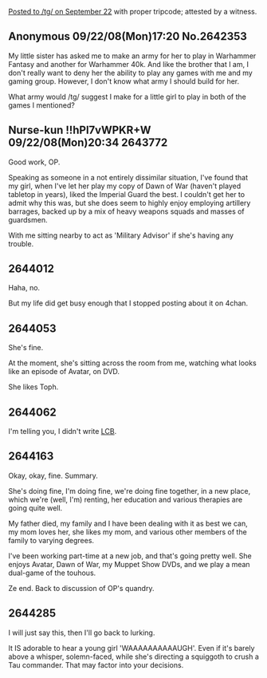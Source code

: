 [Posted to /tg/ on September 22](http://suptg.thisisnotatrueending.com/archive/2642353/) with proper tripcode; attested by a witness.

## Anonymous 09/22/08(Mon)17:20 No.2642353

My little sister has asked me to make an army for her to play in Warhammer Fantasy and another for Warhammer 40k. And like the brother that I am, I don't really want to deny her the ability to play any games with me and my gaming group. However, I don't know what army I should build for her.

What army would /tg/ suggest I make for a little girl to play in both of the games I mentioned?

## Nurse-kun !!hPl7vWPKR+W 09/22/08(Mon)20:34 2643772
Good work, OP.

Speaking as someone in a not entirely dissimilar situation, I've found that my girl, when I've let her play my copy of Dawn of War (haven't played tabletop in years), liked the Imperial Guard the best. I couldn't get her to admit why this was, but she does seem to highly enjoy employing artillery barrages, backed up by a mix of heavy weapons squads and masses of guardsmen.

With me sitting nearby to act as 'Military Advisor' if she's having any trouble.

## 2644012
Haha, no.

But my life did get busy enough that I stopped posting about it on 4chan.

## 2644053
She's fine.

At the moment, she's sitting across the room from me, watching what looks like an episode of Avatar, on DVD.

She likes Toph.

## 2644062
I'm telling you, I didn't write [LCB](http://1d4chan.org/wiki/LCB).

## 2644163
Okay, okay, fine. Summary.

She's doing fine, I'm doing fine, we're doing fine together, in a new place, which we're (well, I'm) renting, her education and various therapies are going quite well.

My father died, my family and I have been dealing with it as best we can, my mom loves her, she likes my mom, and various other members of the family to varying degrees.

I've been working part-time at a new job, and that's going pretty well. She enjoys Avatar, Dawn of War, my Muppet Show DVDs, and we play a mean dual-game of the touhous.

Ze end. Back to discussion of OP's quandry.

## 2644285
I will just say this, then I'll go back to lurking.

It IS adorable to hear a young girl 'WAAAAAAAAAAUGH'. Even if it's barely above a whisper, solemn-faced, while she's directing a squiggoth to crush a Tau commander. That may factor into your decisions.